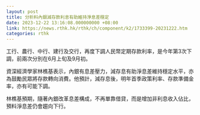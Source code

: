 ```yaml
---
layout: post
title: 分析料內銀減存款利息有助維持淨息差穩定
date: 2023-12-22 13:16:08.000000000 +08:00
link: https://news.rthk.hk/rthk/ch/component/k2/1733399-20231222.htm
categories: rthk
---
```


工行、農行、中行、建行及交行，再度下調人民幣定期存款利率，是今年第3次下調，前兩次分別在6月上旬及9月初。

資深經濟學家林樵基表示，內銀有息差壓力，減存息有助淨息差維持穩定水平，亦為鼓勵民眾將存款轉向消費。他預計，減存息後，明年首季政策利率、存款準備金率，亦有可能下調。

林樵基預期，隨著內銀改革息差構成，不再單靠借貸，而是增加非利息收入佔比，預料淨息差仍會趨向下行。
